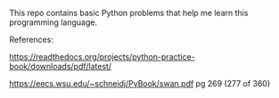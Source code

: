 This repo contains basic Python problems that help me learn this programming language.


References:

https://readthedocs.org/projects/python-practice-book/downloads/pdf/latest/   


https://eecs.wsu.edu/~schneidj/PyBook/swan.pdf    pg 269 (277 of 360)
